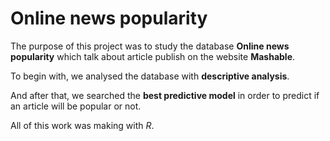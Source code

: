 # Online news popularity 

The purpose of this project was to study the database **Online news popularity** which talk about article publish on the website **Mashable**. 

To begin with, we analysed the database with **descriptive analysis**. 

And after that, we searched the **best predictive model** in order to predict if an article will be popular or not. 

All of this work was making with *R*. 
